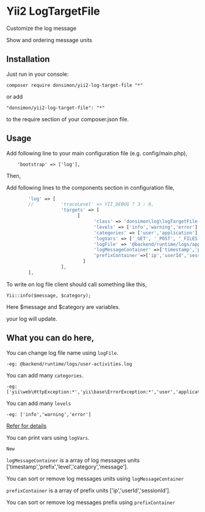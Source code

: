 # Yii2 LogTargetFile

Customize the log message

Show and ordering message units


Installation
--

Just run in your console:

    composer require donsimon/yii2-log-target-file "*"

or add 

    "donsimon/yii2-log-target-file": "*"

to the require section of your composer.json file.

Usage
--

Add following line to your  main configuration file (e.g. config/main.php),

        'bootstrap' => ['log'],

Then,
 
Add following lines to the components section in configuration file,
```php
        'log' => [
        //          'traceLevel' => YII_DEBUG ? 3 : 0,
                    'targets' => [
                          [  
                                'class' => 'donsimon\log\logTargetFile',  
                                'levels' => ['info','warning','error'],
                                'categories' => ['user','application'],
                                'logVars' => ['_GET', '_POST', '_FILES', '_COOKIE', '_SESSION', '_SERVER']
                                'logFile' => '@backend/runtime/logs/appAndUser.log',
                                'logMessageContainer' =>['timestamp','prefix','level','category','message']
                                'prefixContainer'=>['ip','userId','sessionId']
                            ]
                    ],
        ],
```
To write on log file client should call something like this,

 `Yii::info($message, $category);` 

Here $message and $category are variables.

your log will update.

What you can do here,
--

You can change log file name using `logFile`.

    -eg: @backend/runtime/logs/user-activities.log

You can add many `categories`.

    -eg: ['yii\web\HttpException:*','yii\base\ErrorException:*','user','application']

You can add many `levels` 

    -eg: ['info','warning','error']

[Refer for details](https://www.yiiframework.com/doc/guide/2.0/en/runtime-logging)

You can print vars using `logVars`.

``` New ```

`logMessageContainer` is a array of log messages units ['timestamp','prefix','level','category','message']. 

You can sort or remove log messages units using `logMessageContainer` 

`prefixContainer` is a array of prefix units ['ip','userId','sessionId'].

You can sort or remove log messages prefix using `prefixContainer`
 

